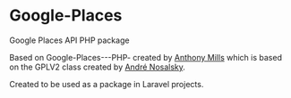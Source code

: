 Google-Places
=============

Google Places API PHP package

Based on Google-Places---PHP- created by [Anthony Mills](https://github.com/anthony-mills/Google-Places---PHP-) which is based on the GPLV2 class created by [André Nosalsky](http://andrenosalsky.com/blog/2011/google-places-api-php-class/).

Created to be used as a package in Laravel projects.